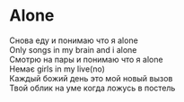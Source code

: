 # Alone

Снова еду и понимаю что я alone  
Only songs in my brain and i alone  
Смотрю на пары и понимаю что я alone  
Немає girls in my live(no)  
Каждый божий день это мой новый вызов  
Твой облик на уме когда ложусь в постель  
